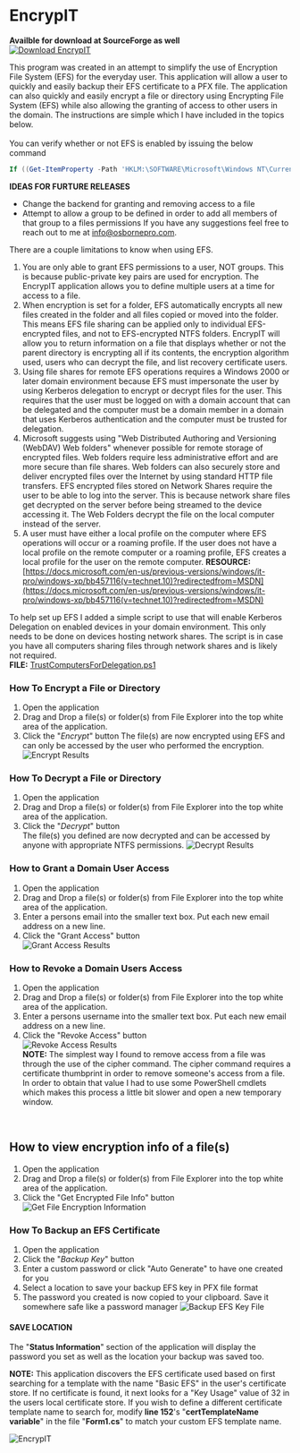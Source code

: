 # EncrypIT
__Availble for download at SourceForge as well__ <br>
[![Download EncrypIT](https://a.fsdn.com/con/app/sf-download-button)](https://sourceforge.net/projects/encrypit/files/latest/download)

This program was created in an attempt to simplify the use of Encryption File System (EFS) for the everyday user. This application will allow a user to quickly and easily backup their EFS certificate to a PFX file. The application can also quickly and easily encrypt a file or directory using Encrypting File System (EFS) while also allowing the granting of access to other users in the domain. The instructions are simple which I have included in the topics below. <br>
<br>
You can verify whether or not EFS is enabled by issuing the below command
```powershell
If ((Get-ItemProperty -Path 'HKLM:\SOFTWARE\Microsoft\Windows NT\CurrentVersion\EFS' -Name "EfsConfiguration" -ErrorAction SilentlyContinue) -eq 1) { Write-Output "EFS is Disabled" } Else { Write-Output "EFS is Enabled" }
```

__IDEAS FOR FURTURE RELEASES__
- Change the backend for granting and removing access to a file
- Attempt to allow a group to be defined in order to add all members of that group to a files permissions
If you have any suggestions feel free to reach out to me at info@osbornepro.com.


There are a couple limitations to know when using EFS.
1. You are only able to grant EFS permissions to a user, NOT groups. This is because public-private key pairs are used for encryption. The EncrypIT application allows you to define multiple users at a time for access to a file.
2. When encryption is set for a folder, EFS automatically encrypts all new files created in the folder and all files copied or moved into the folder. This means EFS file sharing can be applied only to individual EFS-encrypted files, and not to EFS-encrypted NTFS folders. EncrypIT will allow you to return information on a file that displays whether or not the parent directory is encrypting all if its contents, the encryption algorithm used, users who can decrypt the file, and list recovery certificate users.
3. Using file shares for remote EFS operations requires a Windows 2000 or later domain environment because EFS must impersonate the user by using Kerberos delegation to encrypt or decrypt files for the user. This requires that the user must be logged on with a domain account that can be delegated and the computer must be a domain member in a domain that uses Kerberos authentication and the computer must be trusted for delegation.
4. Microsoft suggests using "Web Distributed Authoring and Versioning (WebDAV) Web folders" whenever possible for remote storage of encrypted files. Web folders require less administrative effort and are more secure than file shares. Web folders can also securely store and deliver encrypted files over the Internet by using standard HTTP file transfers. EFS encrypted files stored on Network Shares require the user to be able to log into the server. This is because network share files get decrypted on the server before being streamed to the device accessing it. The Web Folders decrypt the file on the local computer instead of the server.
5. A user must have either a local profile on the computer where EFS operations will occur or a roaming profile. If the user does not have a local profile on the remote computer or a roaming profile, EFS creates a local profile for the user on the remote computer.
__RESOURCE:__ [https://docs.microsoft.com/en-us/previous-versions/windows/it-pro/windows-xp/bb457116(v=technet.10)?redirectedfrom=MSDN](https://docs.microsoft.com/en-us/previous-versions/windows/it-pro/windows-xp/bb457116(v=technet.10)?redirectedfrom=MSDN)


To help set up EFS I added a simple script to use that will enable Kerberos Delegation on enabled devices in your domain environment. This only needs to be done on devices hosting network shares. The script is in case you have all computers sharing files through network shares and is likely not required.<br>
__FILE:__ [TrustComputersForDelegation.ps1](https://github.com/OsbornePro/EncrypIT/blob/main/TrustComputersForDelegation.ps1)

### How To Encrypt a File or Directory
1. Open the application
2. Drag and Drop a file(s) or folder(s) from File Explorer into the top white area of the application.
3. Click the "_Encrypt_" button
The file(s) are now encrypted using EFS and can only be accessed by the user who performed the encryption.
![Encrypt Results](https://raw.githubusercontent.com/OsbornePro/EncrypIT/main/EncrypIT/Encrypt.png)

### How To Decrypt a File or Directory
1. Open the application
2. Drag and Drop a file(s) or folder(s) from File Explorer into the top white area of the application.
3. Click the "_Decrypt_" button <br>
The file(s) you defined are now decrypted and can be accessed by anyone with appropriate NTFS permissions.
![Decrypt Results](https://raw.githubusercontent.com/OsbornePro/EncrypIT/main/EncrypIT/Decrypt.png)

### How to Grant a Domain User Access
1. Open the application
2. Drag and Drop a file(s) or folder(s) from File Explorer into the top white area of the application.
3. Enter a persons email into the smaller text box. Put each new email address on a new line.
4. Click the "Grant Access" button <br>
![Grant Access Results](https://raw.githubusercontent.com/OsbornePro/EncrypIT/main/EncrypIT/GrantAccess.png)

### How to Revoke a Domain Users Access
1. Open the application
2. Drag and Drop a file(s) or folder(s) from File Explorer into the top white area of the application.
3. Enter a persons username into the smaller text box. Put each new email address on a new line.
4. Click the "Revoke Access" button <br>
![Revoke Access Results](https://raw.githubusercontent.com/OsbornePro/EncrypIT/main/EncrypIT/RevokeAccess.png) <br>
__NOTE:__ The simplest way I found to remove access from a file was through the use of the cipher command. The cipher command requires a certificate thumbprint in order to remove someone's access from a file. In order to obtain that value I had to use some PowerShell cmdlets which makes this process a little bit slower and open a new temporary window. <br>
<br>

## How to view encryption info of a file(s)
1. Open the application
2. Drag and Drop a file(s) or folder(s) from File Explorer into the top white area of the application.
3. Click the "Get Encrypted File Info" button
![Get File Encryption Information](https://raw.githubusercontent.com/OsbornePro/EncrypIT/main/EncrypIT/GetInfo.png)

### How To Backup an EFS Certificate
1. Open the application
2. Click the "_Backup Key_" button
3. Enter a custom password or click "Auto Generate" to have one created for you
4. Select a location to save your backup EFS key in PFX file format
5. The password you created is now copied to your clipboard. Save it somewhere safe like a password manager
![Backup EFS Key File](https://raw.githubusercontent.com/OsbornePro/EncrypIT/main/EncrypIT/BackupKey.png)

#### SAVE LOCATION
The "__Status Information__" section of the application will display the password you set as well as the location your backup was saved too.

__NOTE:__ This application discovers the EFS certificate used based on first searching for a template with the name "Basic EFS" in the user's certificate store. If no certificate is found, it next looks for a "Key Usage" value of 32 in the users local certificate store. If you wish to define a different certificate template name to search for, modify __line 152__'s "__certTemplateName variable__" in the file "__Form1.cs__" to match your custom EFS template name. <br>

![EncrypIT](https://github.com/OsbornePro/EncrypIT/raw/main/EncrypIT/EncrypIT.png)
